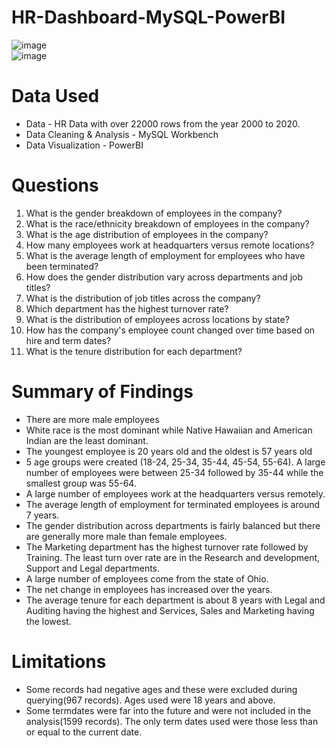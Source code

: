 # HR-Dashboard-MySQL-PowerBI
![image](https://github.com/Arya-Prerna/HR-Dashboard-MySQL-PowerBI/assets/168172452/cdf6a004-b3da-40bf-b338-2b4210b6889f) <br>
![image](https://github.com/Arya-Prerna/HR-Dashboard-MySQL-PowerBI/assets/168172452/cfe78791-d1db-4533-84ab-11ee1e0bb9f3)

# Data Used
* Data - HR Data with over 22000 rows from the year 2000 to 2020.<br>
* Data Cleaning & Analysis - MySQL Workbench<br>
* Data Visualization - PowerBI<br>

# Questions
1. What is the gender breakdown of employees in the company? <br>
2. What is the race/ethnicity breakdown of employees in the company? <br>
3. What is the age distribution of employees in the company? <br>
4. How many employees work at headquarters versus remote locations?<br>
5. What is the average length of employment for employees who have been terminated?<br>
6. How does the gender distribution vary across departments and job titles?<br>
7. What is the distribution of job titles across the company?<br>
8. Which department has the highest turnover rate?<br>
9. What is the distribution of employees across locations by state?<br>
10. How has the company's employee count changed over time based on hire and term dates?<br>
11. What is the tenure distribution for each department?<br>
# Summary of Findings<br>
* There are more male employees<br>
* White race is the most dominant while Native Hawaiian and American Indian are the least dominant.<br>
* The youngest employee is 20 years old and the oldest is 57 years old<br>
* 5 age groups were created (18-24, 25-34, 35-44, 45-54, 55-64). A large number of employees were between 25-34 followed by 35-44 while the smallest group was 55-64.<br>
* A large number of employees work at the headquarters versus remotely.<br>
* The average length of employment for terminated employees is around 7 years.<br>
* The gender distribution across departments is fairly balanced but there are generally more male than female employees.<br>
* The Marketing department has the highest turnover rate followed by Training. The least turn over rate are in the Research and development, Support and Legal departments.<br>
* A large number of employees come from the state of Ohio.<br>
* The net change in employees has increased over the years.<br>
* The average tenure for each department is about 8 years with Legal and Auditing having the highest and Services, Sales and Marketing having the lowest.<br>
# Limitations
* Some records had negative ages and these were excluded during querying(967 records). Ages used were 18 years and above.<br>
* Some termdates were far into the future and were not included in the analysis(1599 records). The only term dates used were those less than or equal to the current date.
